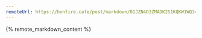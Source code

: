 ```yaml
---
remoteUrl: https://bonfire.cafe/post/markdown/01JZN4D3ZMADK2S1KQKW1WQ345
---
```


{% remote_markdown_content %} 